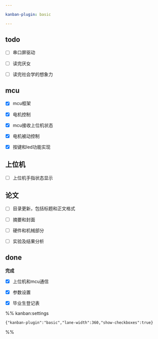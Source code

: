 ```yaml
---

kanban-plugin: basic

---
```


## todo

- [ ] 串口屏驱动
- [ ] 读完厌女
- [ ] 读完社会学的想象力


## mcu

- [x] mcu框架
- [x] 电机控制
- [x] mcu接收上位机状态
- [x] 电机被动控制
- [x] 按键和led功能实现


## 上位机

- [ ] 上位机手指状态显示


## 论文

- [ ] 目录更新，包括标题和正文格式
- [ ] 摘要和封面
- [ ] 硬件和机械部分
- [ ] 实验及结果分析


## done

**完成**
- [x] 上位机和mcu通信
- [x] 参数设置
- [x] 毕业生登记表




%% kanban:settings
```
{"kanban-plugin":"basic","lane-width":360,"show-checkboxes":true}
```
%%